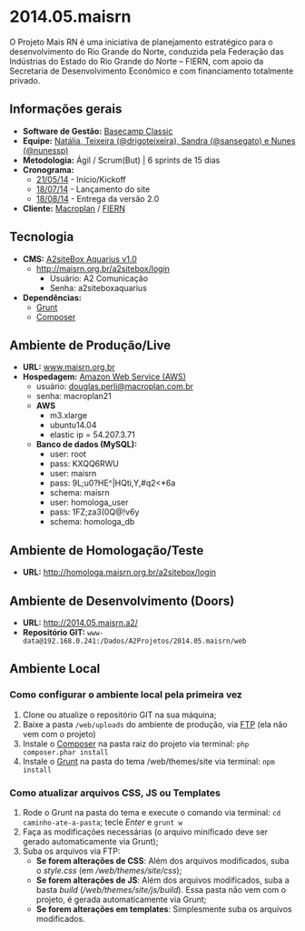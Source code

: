 # 2014.05.maisrn

O Projeto Mais RN é uma iniciativa de planejamento estratégico para o desenvolvimento do Rio Grande do Norte, conduzida pela Federação das Indústrias do Estado do Rio Grande do Norte – FIERN, com apoio da Secretaria de Desenvolvimento Econômico e com financiamento totalmente privado.

## Informações gerais

* **Software de Gestão:** [Basecamp Classic](https://a2comunicacao.basecamphq.com/projects/12131454-2014-05-maisrn/log)
* **Equipe:** [Natália, Teixeira (@drigoteixeira), Sandra (@sansegato) e Nunes (@nunessp)](https://a2comunicacao.basecamphq.com/projects/12131454-2014-05-maisrn/todo_items/184571638/comments)
* **Metodologia:** Ágil / Scrum(But) | 6 sprints de 15 dias
* **Cronograma:**
	* [21/05/14](https://a2comunicacao.basecamphq.com/projects/12131454-2014-05-maisrn/todo_items/184571638/comments) - Início/Kickoff
	* [18/07/14](https://a2comunicacao.basecamphq.com/projects/12131454-2014-05-maisrn/milestones/44608876/comments) - Lançamento do site
	* [18/08/14](https://a2comunicacao.basecamphq.com/projects/12131454-2014-05-maisrn/milestones/44608882/comments) - Entrega da versão 2.0
* **Cliente:** [Macroplan](http://www.macroplan.com.br/) / [FIERN](http://www.fiern.org.br/)


## Tecnologia

* **CMS:** [A2siteBox Aquarius v1.0](/projeto-web/setup/a2sitebox.md)
	* http://maisrn.org.br/a2sitebox/login
		* Usuário: A2 Comunicação
		* Senha: a2siteboxaquarius
* **Dependências:**
	* [Grunt](/projeto-web/setup/grunt.md)
	* [Composer](/projeto-web/setup/composer.md)

## Ambiente de Produção/Live

* **URL:** www.maisrn.org.br
* **Hospedagem:** [Amazon Web Service (AWS)](/sandbox/hospedagem.md#amazon)
	* usuário: douglas.perli@macroplan.com.br
	* senha: macroplan21
	* **AWS**
		* m3.xlarge
		* ubuntu14.04
		* elastic ip = 54.207.3.71
	* **Banco de dados (MySQL):** 
		* user: root
		* pass: KXQQ6RWU
		* user: maisrn
		* pass: 9L;u0?HE^|HQti,Y,#q2<*6a
		* schema: maisrn
		* user: homologa_user
		* pass: 1FZ;za3(0Q@!v6y
		* schema: homologa_db

## Ambiente de Homologação/Teste
* **URL:** http://homologa.maisrn.org.br/a2sitebox/login

## Ambiente de Desenvolvimento (Doors)
* **URL:** http://2014.05.maisrn.a2/
* **Repositório GIT:** `www-data@192.168.0.241:/Dados/A2Projetos/2014.05.maisrn/web`

## Ambiente Local

### Como configurar o ambiente local pela primeira vez

1. Clone ou atualize o repositório GIT na sua máquina;
2. Baixe a pasta `/web/uploads` do ambiente de produção, via [FTP](#ftp) (ela não vem com o projeto)
3. Instale o [Composer](/projeto-web/setup/composer.md) na pasta raiz do projeto via terminal: `php composer.phar install`
4. Instale o [Grunt](/projeto-web/setup/grunt.md) na pasta do tema /web/themes/site via terminal: `npm install`

### Como atualizar arquivos CSS, JS ou Templates

1. Rode o Grunt na pasta do tema e execute o comando via terminal: `cd caminho-ate-a-pasta`; tecle _Enter_ e `grunt w`
2. Faça as modificações necessárias (o arquivo minificado deve ser gerado automaticamente via Grunt);
3. Suba os arquivos via FTP:
	* **Se forem alterações de CSS**: Além dos arquivos modificados, suba o _style.css_ (em _/web/themes/site/css_);
	* **Se forem alterações de JS**: Além dos arquivos modificados, suba a basta _build_ (_/web/themes/site/js/build_). Essa pasta não vem com o projeto, é gerada automaticamente via Grunt;
	* **Se forem alterações em templates**: Simplesmente suba os arquivos modificados.



